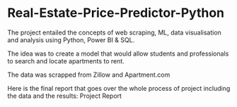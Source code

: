 # Real-Estate-Price-Predictor-Python
The project entailed the concepts of web scraping, ML, data visualisation and analysis using Python, Power BI & SQL.

The idea was to create a model that would allow students and professionals to search and locate apartments to rent.

The data was scrapped from Zillow and Apartment.com

Here is the final report that goes over the whole process of project including the data and the results: Project Report
